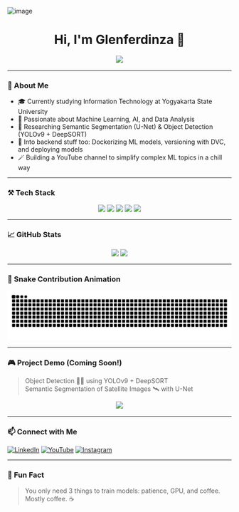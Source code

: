 ![image](https://github.com/user-attachments/assets/f777fda7-9d6d-455f-8adb-de46c22a856a)<!-- GitHub Profile README.md -->

<h1 align="center">Hi, I'm Glenferdinza 👋</h1>

<p align="center">
  <img src="https://readme-typing-svg.herokuapp.com?font=Fira+Code&size=24&pause=1000&color=00F7FF&center=true&vCenter=true&width=435&lines=Machine+Learning+Engineer;Python+Addict+🐍;Building+cool+AI+stuff;Let's+break+things+and+learn+faster!" />
</p>

---

### 🧠 About Me
- 🎓 Currently studying Information Technology at Yogyakarta State University  
- 🧠 Passionate about Machine Learning, AI, and Data Analysis  
- 🔭 Researching Semantic Segmentation (U-Net) & Object Detection (YOLOv9 + DeepSORT)  
- 🧰 Into backend stuff too: Dockerizing ML models, versioning with DVC, and deploying models  
- 🪄 Building a YouTube channel to simplify complex ML topics in a chill way  

---

### ⚒️ Tech Stack

<div align="center">
  <img src="https://img.shields.io/badge/Python-3670A0?style=for-the-badge&logo=python&logoColor=ffdd54" />
  <img src="https://img.shields.io/badge/TensorFlow-FF6F00?style=for-the-badge&logo=tensorflow&logoColor=white" />
  <img src="https://img.shields.io/badge/PHP-777BB4?style=for-the-badge&logo=php&logoColor=white" />
  <img src="https://img.shields.io/badge/Docker-2496ED?style=for-the-badge&logo=docker&logoColor=white" />
  <img src="https://img.shields.io/badge/JavaScript-F7DF1E?style=for-the-badge&logo=javascript&logoColor=black" />
</div>

---

### 📈 GitHub Stats

<div align="center">
  <img src="https://github-readme-stats.vercel.app/api?username=Glenferdinza&show_icons=true&theme=tokyonight&count_private=true" height="170"/>
  <img src="https://github-readme-stats.vercel.app/api/top-langs/?username=Glenferdinza&layout=compact&theme=tokyonight" height="170"/>
</div>

---

### 🐍 Snake Contribution Animation

<div align="center">
  <img src="https://github.com/Glenferdinza/Glenferdinza/raw/output/github-contribution-grid-snake-dark.svg" />
</div>

---

### 🎮 Project Demo (Coming Soon!)
> Object Detection 🚗🚦 using YOLOv9 + DeepSORT  
> Semantic Segmentation of Satellite Images 🛰️ with U-Net  

<div align="center">
  <img src="https://media.giphy.com/media/l0HlMGsagCkYevQ9i/giphy.gif" width="450"/>
</div>

---

### 📫 Connect with Me  
[![LinkedIn](https://img.shields.io/badge/LinkedIn-0077B5?logo=linkedin&style=for-the-badge&logoColor=white)](https://linkedin.com/in/your-linkedin)
[![YouTube](https://img.shields.io/badge/YouTube-FF0000?logo=youtube&style=for-the-badge&logoColor=white)](https://youtube.com/@yourchannel)
[![Instagram](https://img.shields.io/badge/Instagram-E4405F?logo=instagram&style=for-the-badge&logoColor=white)](https://instagram.com/yourhandle)

---

### 🐣 Fun Fact
> You only need 3 things to train models: patience, GPU, and coffee. Mostly coffee. ☕
